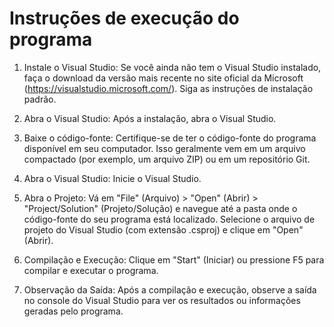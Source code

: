 # Instruções de execução do programa

1. Instale o Visual Studio: Se você ainda não tem o Visual Studio instalado, faça o download da versão mais recente no site oficial da Microsoft (https://visualstudio.microsoft.com/). Siga as instruções de instalação padrão.

2. Abra o Visual Studio: Após a instalação, abra o Visual Studio.

3. Baixe o código-fonte: Certifique-se de ter o código-fonte do programa disponível em seu computador. Isso geralmente vem em um arquivo compactado (por exemplo, um arquivo ZIP) ou em um repositório Git.

4. Abra o Visual Studio: Inicie o Visual Studio.

5. Abra o Projeto: Vá em "File" (Arquivo) > "Open" (Abrir) > "Project/Solution" (Projeto/Solução) e navegue até a pasta onde o código-fonte do seu programa está localizado. Selecione o arquivo de projeto do Visual Studio (com extensão .csproj) e clique em "Open" (Abrir).

6. Compilação e Execução: Clique em "Start" (Iniciar) ou pressione F5 para compilar e executar o programa.

7. Observação da Saída: Após a compilação e execução, observe a saída no console do Visual Studio para ver os resultados ou informações geradas pelo programa.